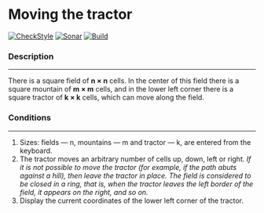 Moving the tractor
=============================

[![CheckStyle](https://github.com/Bangerok/TractorMoving/actions/workflows/check-style.yml/badge.svg)](https://github.com/Bangerok/TractorMoving/actions/workflows/check-style.yml)
[![Sonar](https://github.com/Bangerok/TractorMoving/actions/workflows/sonar.yml/badge.svg)](https://github.com/Bangerok/TractorMoving/actions/workflows/sonar.yml)
[![Build](https://github.com/Bangerok/TractorMoving/actions/workflows/build.yml/badge.svg)](https://github.com/Bangerok/TractorMoving/actions/workflows/build.yml)

### Description
___

There is a square field of **n × n** cells. In the center of this field there is a square mountain of **m × m** cells, 
and in the lower left corner there is a square tractor of **k × k** cells, which can move along the field.

### Conditions
___

1. Sizes: fields — n, mountains — m and tractor — k, are entered from the keyboard.
2. The tractor moves an arbitrary number of cells up, down, left or right.
   _If it is not possible to move the tractor (for example, if the path abuts against a hill), then leave the tractor 
   in place. The field is considered to be closed in a ring, that is, when the tractor leaves the left border of the 
   field, it appears on the right, and so on._
3. Display the current coordinates of the lower left corner of the tractor.
